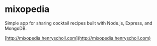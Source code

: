 # mixopedia
Simple app for sharing cocktail recipes built with Node.js, Express, and MongoDB.

[http://mixopedia.henryscholl.com](http://mixopedia.henryscholl.com)